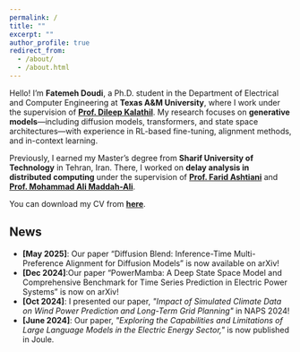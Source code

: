 ```yaml
---
permalink: /
title: ""
excerpt: ""
author_profile: true
redirect_from: 
  - /about/
  - /about.html
---
```


Hello! I’m **Fatemeh Doudi**, a Ph.D. student in the Department of Electrical and Computer Engineering at **Texas A&M University**, where I work under the supervision of **[Prof. Dileep Kalathil](https://people.tamu.edu/~dileep.kalathil/)**. My research focuses on **generative models**—including diffusion models, transformers, and state space architectures—with experience in RL-based fine-tuning, alignment methods, and in-context learning. 

Previously, I earned my Master’s degree from **Sharif University of Technology** in Tehran, Iran. There, I worked on **delay analysis in distributed computing** under the supervision of **[Prof. Farid Ashtiani](https://sharif.edu/~ashtianimt/)** and **[Prof. Mohammad Ali Maddah-Ali](https://maddah.umn.edu/)**.

You can download my CV from **[here](Resume.pdf)**. 

## News
- **[May 2025]**: Our paper “Diffusion Blend: Inference-Time Multi-Preference Alignment for Diffusion Models” is now available on arXiv!
- **[Dec 2024]**:Our paper “PowerMamba: A Deep State Space Model and Comprehensive Benchmark for Time Series Prediction in Electric Power Systems” is now on arXiv!
- **[Oct 2024]**: I presented our paper, *"Impact of Simulated Climate Data on Wind Power Prediction and Long-Term Grid Planning"* in NAPS 2024!
- **[June 2024]**: Our paper, *"Exploring the Capabilities and Limitations of Large Language Models in the Electric Energy Sector,"* is now published in Joule.

 
